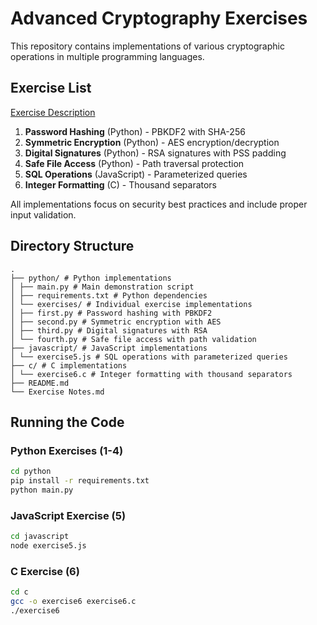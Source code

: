 # Advanced Cryptography Exercises

This repository contains implementations of various cryptographic operations in multiple programming languages.

## Exercise List

[Exercise Description](./ExcerciseDescription.md)

1. **Password Hashing** (Python) - PBKDF2 with SHA-256
2. **Symmetric Encryption** (Python) - AES encryption/decryption
3. **Digital Signatures** (Python) - RSA signatures with PSS padding
4. **Safe File Access** (Python) - Path traversal protection
5. **SQL Operations** (JavaScript) - Parameterized queries
6. **Integer Formatting** (C) - Thousand separators

All implementations focus on security best practices and include proper input validation.

## Directory Structure

```shell
.
├── python/ # Python implementations
│ ├── main.py # Main demonstration script
│ ├── requirements.txt # Python dependencies
│ └── exercises/ # Individual exercise implementations
│ ├── first.py # Password hashing with PBKDF2
│ ├── second.py # Symmetric encryption with AES
│ ├── third.py # Digital signatures with RSA
│ └── fourth.py # Safe file access with path validation
├── javascript/ # JavaScript implementations
│ └── exercise5.js # SQL operations with parameterized queries
├── c/ # C implementations
│ └── exercise6.c # Integer formatting with thousand separators
├── README.md
└── Exercise Notes.md

```

## Running the Code

### Python Exercises (1-4)

```bash
cd python
pip install -r requirements.txt
python main.py
```

### JavaScript Exercise (5)

```bash
cd javascript
node exercise5.js
```

### C Exercise (6)

```bash
cd c
gcc -o exercise6 exercise6.c
./exercise6
```
